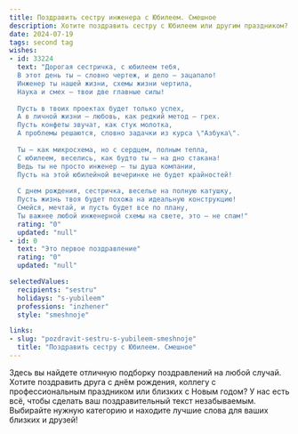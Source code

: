 ```yaml
---
title: Поздравить сестру инженера с Юбилеем. Смешное
description: Хотите поздравить сестру с Юбилеем или другим праздником? Наш ИИ создаст незабываемое поздравление, а вы обязательно выделитесь среди других.  
date: 2024-07-19
tags: second tag
wishes:
- id: 33224
  text: "Дорогая сестричка, с юбилеем тебя,
  В этот день ты — словно чертеж, и дело — зацапало!
  Инженер ты нашей жизни, схемы жизни чертила,
  Наука и смех — твои две главные силы!
  
  Пусть в твоих проектах будет только успех,
  А в личной жизни — любовь, как редкий метод — грех.
  Пусть конфеты звучат, как стук молотка,
  А проблемы решаются, словно задачки из курса \"Азбука\".
  
  Ты — как микросхема, но с сердцем, полным тепла,
  С юбилеем, веселись, как будто ты — на дно стакана!
  Ведь ты не просто инженер — ты душа компании,
  Пусть на этой юбилейной вечеринке не будет крайностей!
  
  С днем рождения, сестричка, веселье на полную катушку,
  Пусть жизнь твоя будет похожа на идеальную конструкцию!
  Смейся, мечтай, и пусть будет все по плану,
  Ты важнее любой инженерной схемы на свете, это — не спам!"
  rating: "0"
  updated: "null"
- id: 0
  text: "Это первое поздравление"
  rating: "0"
  updated: "null"

selectedValues:
  recipients: "sestru"
  holidays: "s-yubileem"
  professions: "inzhener"
  style: "smeshnoje"

links:
- slug: "pozdravit-sestru-s-yubileem-smeshnoje"
  title: "Поздравить сестру с Юбилеем. Смешное"
---
```


Здесь вы найдете отличную подборку поздравлений на любой случай. 
Хотите поздравить друга с днём рождения, коллегу с профессиональным праздником или близких с Новым годом? У нас есть всё, чтобы сделать ваш поздравительный текст незабываемым. Выбирайте нужную категорию и находите лучшие слова для ваших близких и друзей!
